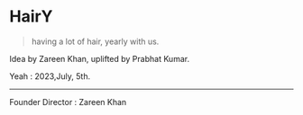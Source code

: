 # HairY
> having a lot of hair, yearly with us.

Idea by Zareen Khan, uplifted by Prabhat Kumar. 

Yeah : 2023,July, 5th.

------------------------------
Founder Director : Zareen Khan  
